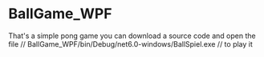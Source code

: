 # BallGame_WPF
That's a simple pong game
you can download a source code and open the file //  BallGame_WPF/bin/Debug/net6.0-windows/BallSpiel.exe // to play it

